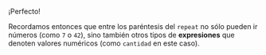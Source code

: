 ¡Perfecto!

Recordamos entonces que entre los paréntesis del `repeat` no sólo pueden ir números (como `7` o `42`), sino también otros tipos de **expresiones** que denoten valores numéricos (como `cantidad` en este caso).